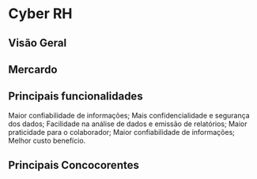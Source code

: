 # Cyber RH #

## Visão Geral ##

## Mercardo ##

## Principais funcionalidades ##

 Maior confiabilidade de informações;
 Mais confidencialidade e segurança dos dados;
 Facilidade na análise de dados e emissão de relatórios;
 Maior praticidade para o colaborador;
 Maior confiabilidade de informações;
 Melhor custo benefício.

## Principais Concocorentes ##
